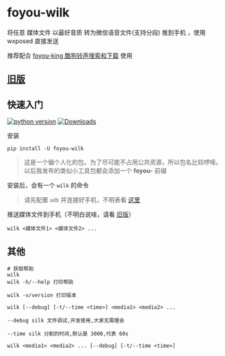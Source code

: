 # foyou-wilk
将任意 媒体文件 以最好音质 转为微信语音文件(支持分段) 推到手机 ，使用 wxposed 直接发送

推荐配合 [foyou-king 酷狗铃声搜索和下载](https://github.com/foyoux/foyou-king) 使用

## [旧版](https://github.com/foyoux/weixin-wxposed-silk-voice/tree/old)

## 快速入门

[![python version](https://img.shields.io/pypi/pyversions/foyou-wilk)](https://pypi.org/project/foyou-wilk)  [![Downloads](https://static.pepy.tech/personalized-badge/foyou-wilk?period=total&units=international_system&left_color=black&right_color=orange&left_text=Downloads)](https://pepy.tech/project/foyou-wilk)

安装

```shell
pip install -U foyou-wilk
```

> 这是一个偏个人化的包，为了尽可能不占用公共资源，所以包名比较啰嗦。以后我发布的类似小工具包都会添加一个 **foyou-** 前缀

安装后，会有一个 `wilk` 的命令

> 请先配置 `adb` 并连接好手机，不明表看 [这里](https://github.com/foyoux/weixin-wxposed-silk-voice/tree/old)
> 
推送媒体文件到手机（不明白说啥，请看 [旧版](https://github.com/foyoux/weixin-wxposed-silk-voice/tree/old)）

```shell
wilk <媒体文件1> <媒体文件2> ...
```

## 其他

```shell
# 获取帮助
wilk 
wilk -h/--help 打印帮助

wilk -v/version 打印版本

wilk [--debug] [-t/--time <time>] <media1> <media2> ...

--debug silk 文件调试,开发使用,大家无需理会

--time silk 分割的时间,默认是 3000,代表 60s

wilk <media1> <media2> ... [--debug] [-t/--time <time>]
```